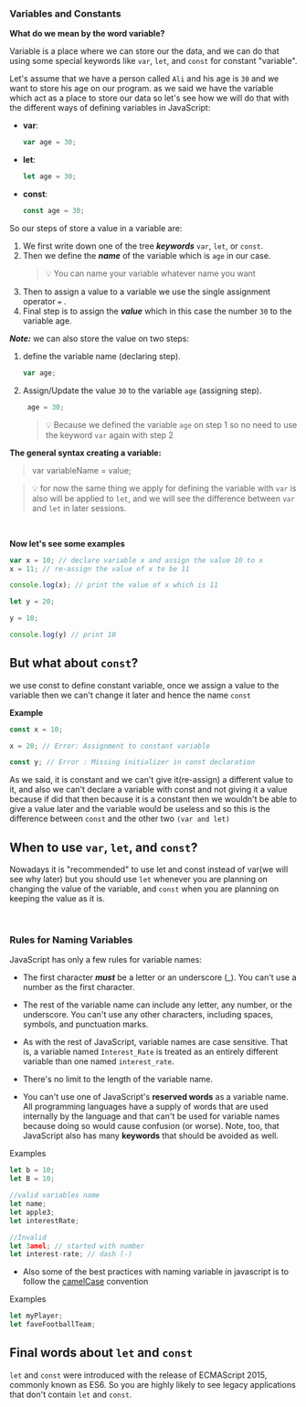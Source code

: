 ### <a id="variables">Variables and Constants</a>
**What do we mean by the word variable?**

Variable is a place where we can store our the data, and we can do that using some special keywords like `var`, `let`, and `const` for constant "variable".

Let's assume that we have a person called `Ali` and his age is `30` and we want to store his age on our program. as we said we have the variable which act as a place to store our data so let's see how we will do that with the different ways of defining variables in JavaScript:

- **var**:
    ```js 
    var age = 30;
    ``` 

- **let**:
  ```js
  let age = 30;
  ```
- **const**:
  ```js
  const age = 30;
  ```
So our steps of store a value in a variable are: 
1. We first write down one of the tree ***keywords*** `var`, `let`, or `const`.
2. Then we define the ***name*** of the variable which is `age` in our case.
   > 💡 You can name your variable whatever name you want
3. Then to assign a value to a variable we use the single assignment operator `=` .
4. Final step is to assign the ***value*** which in this case the number `30` to the variable age.

***Note:*** we can also store the value on two steps:
1. define the variable name (declaring step).
    ```js 
    var age;
    ``` 
2. Assign/Update the value `30` to the variable `age` (assigning step).
   ```js
    age = 30;
   ```
   >💡 Because we defined the variable `age` on step 1 so no need to use the keyword `var` again with step 2

**The general syntax creating a variable:**
>var variableName = value;

> 💡 for now the same thing we apply for defining the variable with `var` is also will be applied to `let`, and we will see the difference between `var` and `let` in later sessions.

<br>

**Now let's see some examples**

```js
var x = 10; // declare variable x and assign the value 10 to x
x = 11; // re-assign the value of x to be 11

console.log(x); // print the value of x which is 11

let y = 20;

y = 10;

console.log(y) // print 10
```

## But what about `const`?
we use const to define constant variable, once we assign a value to the variable then we can't change it later and hence the name `const`

**Example**

```js
const x = 10; 

x = 20; // Error: Assignment to constant variable

const y; // Error : Missing initializer in const declaration

```

As we said, it is constant and we can't give it(re-assign) a different value to it, and also we can't declare a variable with const and not giving it  a value because if did that then because it is a constant then we wouldn't be able to give a value later and the variable would be useless and so this is the difference between `const` and the other two `(var and let)`

## When to use `var`, `let`, and `const`?

Nowadays it is "recommended" to use let and const instead of var(we will see why later) but you should use `let` whenever you are planning on changing the value of the variable, and `const` when you are planning on keeping the value as it is.

<br/>

### Rules for Naming Variables
JavaScript has only a few rules for variable names:

* The first character ***must*** be a letter or an underscore (_). You can't use a number as the first character.

* The rest of the variable name can include any letter, any number, or the underscore. You can't use any other characters, including spaces, symbols, and punctuation marks.

* As with the rest of JavaScript, variable names are case sensitive. That is, a variable named `Interest_Rate` is treated as an entirely different variable than one named `interest_rate`.

* There's no limit to the length of the variable name.

* You can't use one of JavaScript's **reserved words** as a variable name. All programming languages have a supply of words that are used internally by the language and that can't be used for variable names because doing so would cause confusion (or worse). Note, too, that JavaScript also has many **keywords** that should be avoided as well.

Examples

```js
let b = 10;
let B = 10;

//valid variables name
let name;
let apple3;
let interestRate;

//Invalid
let 3amel; // started with number
let interest-rate; // dash (-)

```

* Also some of the best practices with naming variable in javascript is to follow the [camelCase](https://en.wikipedia.org/wiki/Naming_convention_(programming)) convention

Examples

```js
let myPlayer;
let faveFootballTeam;
```

## Final words about `let` and `const`

`let` and `const` were introduced with the release of ECMAScript 2015, commonly known as ES6. So you are highly likely to see legacy applications that don't contain `let` and `const`.

